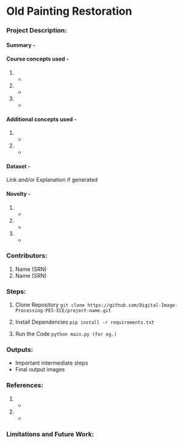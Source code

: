 # Old Painting Restoration

### Project Description:
#### Summary - 

#### Course concepts used - 
1. -
2. -
3. -
   
#### Additional concepts used -
1. -
2. -
   
#### Dataset - 
Link and/or Explanation if generated

#### Novelty - 
1. -
2. -
3. -
   
### Contributors:
1. Name (SRN)
2. Name (SRN)

### Steps:
1. Clone Repository
```git clone https://github.com/Digital-Image-Processing-PES-ECE/project-name.git ```

2. Install Dependencies
```pip install -r requirements.txt```

3. Run the Code
```python main.py (for eg.)```

### Outputs:
* Important intermediate steps
* Final output images 

### References:
1. -
2. -
   
### Limitations and Future Work:
